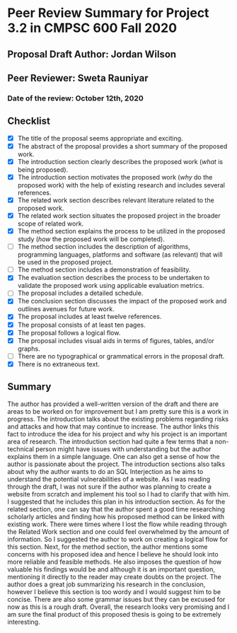 # Peer Review Summary for Project 3.2 in CMPSC 600 Fall 2020


## Proposal Draft Author: Jordan Wilson
## Peer Reviewer: Sweta Rauniyar
### Date of the review: October 12th, 2020

## Checklist
- [X] The title of the proposal seems appropriate and exciting.
- [X] The abstract of the proposal provides a short summary of the proposed work.
- [X] The introduction section clearly describes the proposed work (*what* is being proposed).
- [X] The introduction section motivates the proposed work (*why* do the proposed work) with the help of existing research and includes several references.
- [X] The related work section describes relevant literature related to the proposed work.
- [X] The related work section situates the proposed project in the broader scope of related work.
- [X] The method section explains the process to be utilized in the proposed study (*how* the proposed work will be completed).
- [ ] The method section includes the description of algorithms, programming languages, platforms and software (as relevant) that will be used in the proposed project.
- [ ] The method section includes a demonstration of feasibility.
- [X] The evaluation section describes the process to be undertaken to validate the proposed work using applicable evaluation metrics.
- [ ] The proposal includes a detailed schedule.
- [X] The conclusion section discusses the impact of the proposed work and outlines avenues for future work.
- [X] The proposal includes at least twelve references.
- [X] The proposal consists of at least ten pages.
- [X] The proposal follows a logical flow.
- [X] The proposal includes visual aids in terms of figures, tables, and/or graphs.
- [ ] There are no typographical or grammatical errors in the proposal draft.
- [X] There is no extraneous text.

## Summary

The author has provided a well-written version of the draft and there are areas to be worked on for improvement but I am pretty sure this is a work in progress. The introduction talks about the existing problems regarding risks and attacks and how that may continue to increase. The author links this fact to introduce the idea for his project and why his project is an important area of research. The introduction section had quite a few terms that a non-technical person might have issues with understanding but the author explains them in a simple language. One can also get a sense of how the author is passionate about the project. The introduction sections also talks about why the author wants to do an SQL Interjection as he aims to understand the potential vulnerabilities of a website. As I was reading through the draft, I was not sure if the author was planning to create a website from scratch and implement his tool so I had to clarify that with him. I suggested that he includes this plan in his introduction section. As for the related section, one can say that the author spent a good time researching scholarly articles and finding how his proposed method can be linked with existing work. There were times where I lost the flow while reading through the Related Work section and one could feel overwhelmed by the amount of information. So I suggested the author to work on creating a logical flow for this section. Next, for the method section, the author mentions some concerns with his proposed idea and hence I believe he should look into more reliable and feasible methods. He also imposes the question of how valuable his findings would be and although it is an important question, mentioning it directly to the reader may create doubts on the project. The author does a great job summarizing his research in the conclusion, however I believe this section is too wordy and I would suggest him to be concise. There are also some grammar issues but they can be excused for now as this is a rough draft. Overall, the research looks very promising and I am sure the final product of this proposed thesis is going to be extremely interesting.

